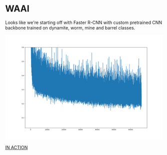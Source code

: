 # WAAI

Looks like we're starting off with Faster R-CNN with custom pretrained CNN backbone trained on dynamite, worm, mine and barrel classes.

![Loss plot of 400 epochs](https://raw.githubusercontent.com/Zemke/waai/main/lossplot.png)

[IN ACTION](https://www.youtube.com/watch?v=3sq1OArzWF8)

